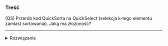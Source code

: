 ### Treść
(QS)
Przerób kod QuickSorta na QuickSelect (selekcja k-tego elementu zamiast sortowania). Jaką ma złożoność?

------
<details><summary>Rozwiązanie</summary>
<p>

